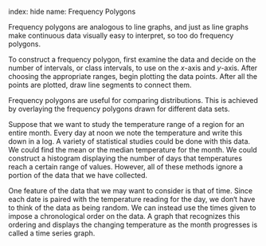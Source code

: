 index: hide
name: Frequency Polygons

Frequency polygons are analogous to line graphs, and just as line graphs make continuous data visually easy to interpret, so too do frequency polygons.

To construct a frequency polygon, first examine the data and decide on the number of intervals, or class intervals, to use on the  *x*-axis and  *y*-axis. After choosing the appropriate ranges, begin plotting the data points. After all the points are plotted, draw line segments to connect them.

Frequency polygons are useful for comparing distributions. This is achieved by overlaying the frequency polygons drawn for different data sets.

Suppose that we want to study the temperature range of a region for an entire month. Every day at noon we note the temperature and write this down in a log. A variety of statistical studies could be done with this data. We could find the mean or the median temperature for the month. We could construct a histogram displaying the number of days that temperatures reach a certain range of values. However, all of these methods ignore a portion of the data that we have collected.

One feature of the data that we may want to consider is that of time. Since each date is paired with the temperature reading for the day, we don‘t have to think of the data as being random. We can instead use the times given to impose a chronological order on the data. A graph that recognizes this ordering and displays the changing temperature as the month progresses is called a time series graph.
